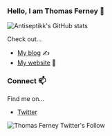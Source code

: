 ### Hello, I am Thomas Ferney :wave:

<img alt="Antiseptikk's GitHub stats" src="https://github-readme-stats.vercel.app/api?username=antiseptikk&count_private=true&show_icons=true" />

Check out...

* [My blog](https://phperformances.fr) :writing_hand:
* [My website](https://thomas-ferney.fr) :elephant:

### Connect 📫

 Find me on...

- [Twitter](https://twitter.com/MrAntiseptikk)

<a href="(https://twitter.com/MrAntiseptikk"><img align="left" alt="Thomas Ferney Twitter's Follow" src="https://img.shields.io/twitter/follow/MrAntiseptikk?label=Follow&logo=twitter"></a>

